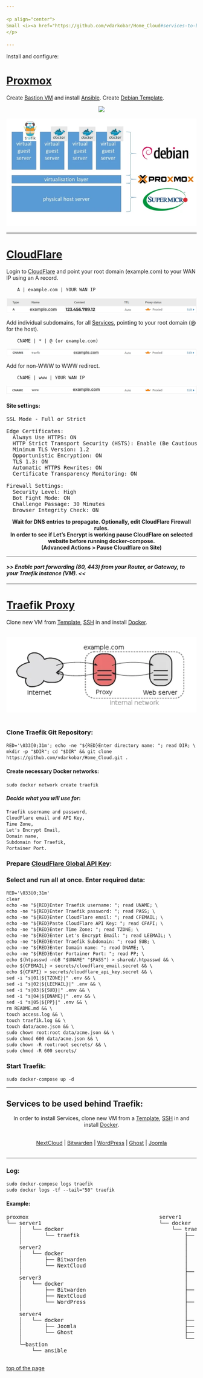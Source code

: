 ```yaml
---

<p align="center">
Small <i><a href="https://github.com/vdarkobar/Home_Cloud#services-to-be-used-behind-traefik">Home-Cloud</a>, centered on a <a href="https://doc.traefik.io/traefik/getting-started/quick-start/">Traefik Proxy</a>, using <a href="https://pve.proxmox.com/pve-docs/pve-admin-guide.html">Proxmox</a>, <a href="https://www.debian.org/doc/">Debian</a> and <a href="https://docs.docker.com/">Docker</a>.</i>
</p>  

---
```


Install and configure:
# <a href="https://github.com/vdarkobar/shared/blob/main/Proxmox.md#proxmox">Proxmox</a>
  
<p align="left">
  Create <a href="https://github.com/vdarkobar/shared/blob/main/Bastion.md#bastion">Bastion VM</a> and 
  install <a href="https://github.com/vdarkobar/Playbooks#ansible">Ansible</a>. 
  Create <a href="https://github.com/vdarkobar/shared/blob/main/Debian.md#debian">Debian Template</a>.
</p>
  
<p align="center">
  <img src="https://github.com/vdarkobar/shared/blob/main/bastion.webp">
</p>
  
<p align="center">
  <img src="https://github.com/vdarkobar/misc/blob/main/infrastructure.webp">
</p>
  
--- 
  
# <a href="https://github.com/vdarkobar/Home_Cloud/blob/main/README.md#cloudflare">CloudFlare</a>  
  
Login to <a href="https://dash.cloudflare.com/">CloudFlare</a> and point your root domain (example.com) to your WAN IP using an A record.  
```
    A | example.com | YOUR WAN IP
```
<p align="center">
  <img src="https://github.com/vdarkobar/misc/blob/main/A-record.webp">
</p>
  
Add individual subdomains, for all <a href="https://github.com/vdarkobar/Home_Cloud#services-to-be-used-behind-traefik">Services</a>, pointing to your root domain (@ for the host).  
```
    CNAME | * | @ (or example.com)
```
<p align="center">
  <img src="https://github.com/vdarkobar/misc/blob/main/sub-domain.webp">
</p>
  
Add for non-WWW to WWW redirect.  
```
    CNAME | www | YOUR WAN IP
```
<p align="center">
  <img src="https://github.com/vdarkobar/misc/blob/main/www.webp">
</p>
  
#### Site settings:  

<pre>
SSL Mode - Full or Strict  

Edge Certificates:  
  Always Use HTTPS: ON  
  HTTP Strict Transport Security (HSTS): Enable (Be Cautious)  
  Minimum TLS Version: 1.2  
  Opportunistic Encryption: ON  
  TLS 1.3: ON  
  Automatic HTTPS Rewrites: ON  
  Certificate Transparency Monitoring: ON  

Firewall Settings:  
  Security Level: High  
  Bot Fight Mode: ON  
  Challenge Passage: 30 Minutes  
  Browser Integrity Check: ON  
</pre>
  
<p align="center">
  <b> Wait for DNS entries to propagate. Optionally, edit CloudFlare Firewall rules. </b><br>
  <b> In order to see if Let’s Encrypt is working pause CloudFlare on selected website before running docker-compose. </b><br>
  <b> (Advanced Actions > Pause Cloudflare on Site) </b><br>
</p>
  
---
#### *>> Enable port forwarding (80, 443) from your Router, or Gateway, to your Traefik instance (VM). <<*
--- 
  
# <a href="https://github.com/vdarkobar/Home_Cloud#traefik-proxy">Traefik Proxy</a>  

   Clone new VM from <a href="https://github.com/vdarkobar/shared/blob/main/Debian.md#debian">Template</a>, 
   <a href="https://github.com/vdarkobar/shared/blob/main/Bastion.md#bastion">SSH</a> in and install 
   <a href="https://github.com/vdarkobar/shared/blob/main/Docker.md#docker">Docker</a>.
  <br><br>
  
<p align="center">
  <img src="https://github.com/vdarkobar/misc/blob/main/reverse-proxy.png">
  <br><br>
</p>
  

### Clone Traefik Git Repository:
```
RED='\033[0;31m'; echo -ne "${RED}Enter directory name: "; read DIR; \
mkdir -p "$DIR"; cd "$DIR" && git clone https://github.com/vdarkobar/Home_Cloud.git .
```
  
#### Create necessary Docker networks:  
```
sudo docker network create traefik
```
<!--- Commented out
*option: custom Docker networks (specify the gateway and subnet to use).*
```
sudo docker network create --gateway 192.168.90.1 --subnet 192.168.90.0/24 traefik  
```
*option: set static ip to your service(s).*
```

    networks:
      traefik:
        ipv4_address: 192.168.90.254
```
--->
  
#### *Decide what you will use for*:
```
Traefik username and password, 
CloudFlare email and API Key, 
Time Zone, 
Let's Encrypt Email, 
Domain name, 
Subdomain for Traefik,
Portainer Port.
```
  
### Prepare <a href="https://dash.cloudflare.com/profile/api-tokens">CloudFlare Global API Key</a>:
  
### Select and run all at once. Enter required data:
```
RED='\033[0;31m'
clear
echo -ne "${RED}Enter Traefik username: "; read UNAME; \
echo -ne "${RED}Enter Traefik password: "; read PASS; \
echo -ne "${RED}Enter CloudFlare email: "; read CFEMAIL; \
echo -ne "${RED}Paste CloudFlare API Key: "; read CFAPI; \
echo -ne "${RED}Enter Time Zone: "; read TZONE; \
echo -ne "${RED}Enter Let's Encrypt Email: "; read LEEMAIL; \
echo -ne "${RED}Enter Traefik Subdomain: "; read SUB; \
echo -ne "${RED}Enter Domain name: "; read DNAME; \
echo -ne "${RED}Enter Portainer Port: "; read PP; \
echo $(htpasswd -nbB "$UNAME" "$PASS") > shared/.htpasswd && \
echo ${CFEMAIL} > secrets/cloudflare_email.secret && \
echo ${CFAPI} > secrets/cloudflare_api_key.secret && \
sed -i "s|01|${TZONE}|" .env && \
sed -i "s|02|${LEEMAIL}|" .env && \
sed -i "s|03|${SUB}|" .env && \
sed -i "s|04|${DNAME}|" .env && \
sed -i "s|05|${PP}|" .env && \
rm README.md && \
touch access.log && \
touch traefik.log && \
touch data/acme.json && \
sudo chown root:root data/acme.json && \
sudo chmod 600 data/acme.json && \
sudo chown -R root:root secrets/ && \
sudo chmod -R 600 secrets/
```
  
### Start Traefik:
```
sudo docker-compose up -d
```
  
--- 
  
## Services to be used behind Traefik:  
  
<p align="center">
   In order to install Services, clone new VM from a <a href="https://github.com/vdarkobar/shared/blob/main/Debian.md#debian">Template</a>, 
   <a href="https://github.com/vdarkobar/shared/blob/main/Bastion.md#bastion">SSH</a> in and install 
   <a href="https://github.com/vdarkobar/shared/blob/main/Docker.md#docker">Docker</a>.
  <br><br>
</p>
  
<p align="center">
  <a href="https://github.com/vdarkobar/NextCloud#nextcloud">NextCloud</a> |
  <a href="https://github.com/vdarkobar/Bitwarden#bitwarden">Bitwarden</a> |
  <a href="https://github.com/vdarkobar/WordPress#wordpress">WordPress</a> |
  <a href="https://github.com/vdarkobar/Ghost-blog">Ghost</a> |
  <a href="https://github.com/vdarkobar/Portainer">Joomla</a>  
  <br><br>
</p>  
  
---  
  
### Log:
```
sudo docker-compose logs traefik
sudo docker logs -tf --tail="50" traefik
```
  
#### Example:  

<pre>
proxmox                                         server1
└── server1                                     └── docker 
    │   └── docker                                  └── traefik
    │       └── traefik                                 ├── data
    │                                                   │   ├── acme.json
    server2                                             │   └── configurations
    │   └── docker                                      │       ├── middlewares-chains.yml
    │       ├── Bitwarden                               │       ├── middlewares.yml
    │       └── NextCloud                               │       └── tls.yml
    │                                                   ├── secrets
    server3                                             │   ├── cloudflare_api_key.secret
    │   └── docker                                      │   └── cloudflare_email.secret
    │       ├── Bitwarden                               ├── shared
    │       ├── NextCloud                               │   └── .htpasswd
    │       └── WordPress                               ├── tmp
    │                                                   │   ├── example1.yml
    server4                                             │   └── example2.yml
    │   └── docker                                      ├── .env  
    │       ├── Joomla                                  ├── access.log  
    │       └── Ghost                                   ├── traefik.log  
    │                                                   └── docker-compose.yml 
    └─bastion                                                    
        └── ansible                                            
                                                    
</pre>

<a href="https://github.com/vdarkobar/Home_Cloud#proxmox">top of the page</a>

<!--- Commented out
<p align="center">
  <b>Resources:</b><br>
  <a href="https://www.smarthomebeginner.com/traefik-2-docker-tutorial/">Link 1</a> |
  <a href="https://github.com/htpcBeginner/docker-traefik">Link 2</a> |
  <a href="https://github.com/CVJoint/traefik2">Link 3</a> |
  <a href="https://tech.aufomm.com/">Link 4</a> |
  <a href="https://goneuland.de/">Link 5</a> |
  <a href="https://github.com/adam-p/markdown-here/wiki/Markdown-Cheatsheet">Link 6</a>
  <br><br>
</p>
--->

